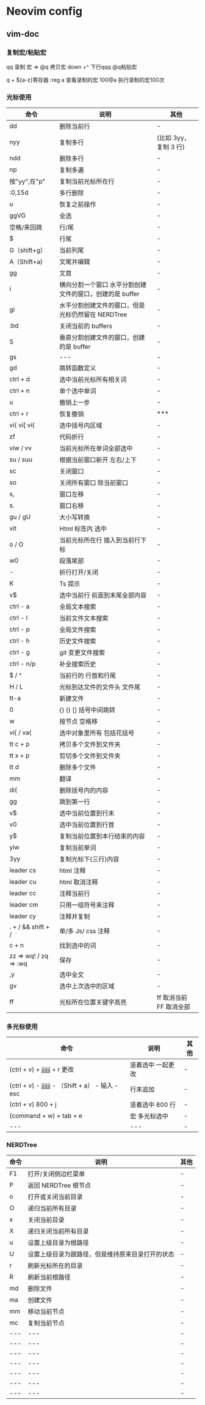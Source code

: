 # Neovim config

## vim-doc

### 复制宏/粘贴宏

qq 录制 宏 => @q 拷贝宏 down +^ 下行qq<Down><Down><Down>q  @q粘贴宏

q + ${a-z}寄存器
 :reg a 查看录制的宏
100@a 执行录制的宏100次

### 光标使用

| 命令                  | 说明                                                     | 其他                    |
| --------------------- | -------------------------------------------------------- | ----------------------- |
| dd                    | 删除当前行                                               | -                       |
| nyy                   | 复制多行                                                 | (比如 3yy，复制 3 行)   |
| ndd                   | 删除多行                                                 | -                       |
| np                    | 复制多遍                                                 | -                       |
| 按"yy",在"p"          | 复制当前光标所在行                                       | -                       |
| :0,15d                | 多行删除                                                 | -                       |
| u                     | 恢复之前操作                                             | -                       |
| ggVG                  | 全选                                                     | -                       |
| 空格/来回跳           | 行/尾                                                    | -                       |
| $                     | 行尾                                                     | -                       |
| G（shift+g）          | 当前列尾                                                 | -                       |
| A（Shift+a)           | 文尾并编辑                                               | -                       |
| gg                    | 文首                                                     | -                       |
| i                     | 横向分割一个窗口 水平分割创建文件的窗口，创建的是 buffer | -                       |
| gi                    | 水平分割创建文件的窗口，但是光标仍然留在 NERDTree        | -                       |
| :bd                   | 关闭当前的 buffers                                       | -                       |
| S                     | 垂直分割创建文件的窗口，创建的是 buffer                  | -                       |
| gs                    | ---                                                      | -                       |
| gd                    | 跳转函数定义                                             | -                       |
| ctrl + d              | 选中当前光标所有相关词                                   | -                       |
| ctrl + n              | 单个选中单词                                             | -                       |
| u                     | 撤销上一步                                               | -                       |
| ctrl + r              | 恢复撤销                                                 | \*\*\*                  |
| vi( vi[ vi{           | 选中括号内区域                                           | -                       |
| zf                    | 代码折行                                                 | -                       |
| viw / vv              | 当前光标所在单词全部选中                                 | -                       |
| su / suu              | 根据当前窗口新开 左右/上下                               | -                       |
| sc                    | 关闭窗口                                                 | -                       |
| so                    | 关闭所有窗口 除当前窗口                                  | -                       |
| s,                    | 窗口左移                                                 | -                       |
| s.                    | 窗口右移                                                 | -                       |
| gu / gU               | 大小写转换                                               | -                       |
| vit                   | Html 标签内 选中                                         | -                       |
| o / O                 | 当前光标所在行 插入到当前行下标                          | -                       |
| w0                    | 段落尾部                                                 | -                       |
| -                     | 折行打开/关闭                                            | -                       |
| K                     | Ts 提示                                                  | -                       |
| v$                    | 选中当前行 前面到末尾全部内容                            | -                       |
| ctrl - a              | 全局文本搜索                                             | -                       |
| ctrl - l              | 当前文件文本搜索                                         | -                       |
| ctrl - p              | 全局文件搜索                                             | -                       |
| ctrl - h              | 历史文件搜索                                             | -                       |
| ctrl - g              | git 变更文件搜索                                         | -                       |
| ctrl - n/p            | 补全搜索历史                                             | -                       |
| $ / ^                 | 当前行的 行首和行尾                                      | -                       |
| H / L                 | 光标到达文件的文件头 文件尾                              | -                       |
| tt-a                  | 新建文件                                                 | -                       |
| 0                     | {} () [] 括号中间跳转                                    | -                       |
| w                     | 按节点 空格移                                            | -                       |
| vi{ / va{             | 选中对象里所有 包括花括号                                | -                       |
| tt c + p              | 拷贝多个文件到文件夹                                     | -                       |
| tt x + p              | 剪切多个文件到文件夹                                     | -                       |
| tt d                  | 删除多个文件                                             | -                       |
| mm                    | 翻译                                                     | -                       |
| di(                   | 删除括号内的内容                                         | -                       |
| gg                    | 跳到第一行                                               | -                       |
| v$                    | 选中当前位置到行末                                       | -                       |
| v0                    | 选中当前位置到行首                                       | -                       |
| y$                    | 复制当前位置到本行结束的内容                             | -                       |
| yiw                   | 复制当前单词                                             | -                       |
| 3yy                   | 复制光标下{三行}内容                                     | -                       |
| leader cs             | html 注释                                                | -                       |
| leader cu             | html 取消注释                                            | -                       |
| leader cc             | 注释当前行                                               | -                       |
| leader cm             | 只用一组符号来注释                                       | -                       |
| leader cy             | 注释并复制                                               | -                       |
| . + / && shift + /    | 单/多 Js/ css 注释                                       | -                       |
| c + n                 | 找到选中的词                                             | -                       |
| zz => wq! / zq => :wq | 保存                                                     | -                       |
| ,y                    | 选中全文                                                 | -                       |
| gv                    | 选中上次选中的区域                                       | -                       |
| ff                    | 光标所在位置关键字高亮                                   | ff 取消当前 FF 取消全部 |

### 多光标使用

| 命令                                             | 说明              | 其他 |
| ------------------------------------------------ | ----------------- | ---- |
| (ctrl + v) + jjjjjj + r 更改                     | 竖着选中 一起更改 | -    |
| (ctrl + v) - jjjjjj - （Shift + a） - 输入 - esc | 行末追加          | -    |
| (ctrl + v) 800 + j                               | 竖着选中 800 行   | -    |
| (command + w) + tab + e                          | 宏 多光标选中     | -    |
| ---                                              | ---               | -    |

### NERDTree

| 命令 | 说明                                             | 其他 |
| ---- | ------------------------------------------------ | ---- |
| F1   | 打开/关闭侧边栏菜单                              | -    |
| P    | 返回 NERDTree 根节点                             | -    |
| o    | 打开或关闭当前目录                               | -    |
| O    | 递归当前所有目录                                 | -    |
| x    | 关闭当前目录                                     | -    |
| X    | 递归关闭当前所有目录                             | -    |
| u    | 设置上级目录为根路径                             | -    |
| U    | 设置上级目录为跟路径，但是维持原来目录打开的状态 | -    |
| r    | 刷新光标所在的目录                               | -    |
| R    | 刷新当前根路径                                   | -    |
| md   | 删除文件                                         | -    |
| ma   | 创建文件                                         | -    |
| mm   | 移动当前节点                                     | -    |
| mc   | 复制当前节点                                     | -    |
| ---  | ---                                              | -    |
| ---  | ---                                              | -    |
| ---  | ---                                              | -    |
| ---  | ---                                              | -    |
| ---  | ---                                              | -    |
| ---  | ---                                              | -    |
| ---  | ---                                              | -    |


